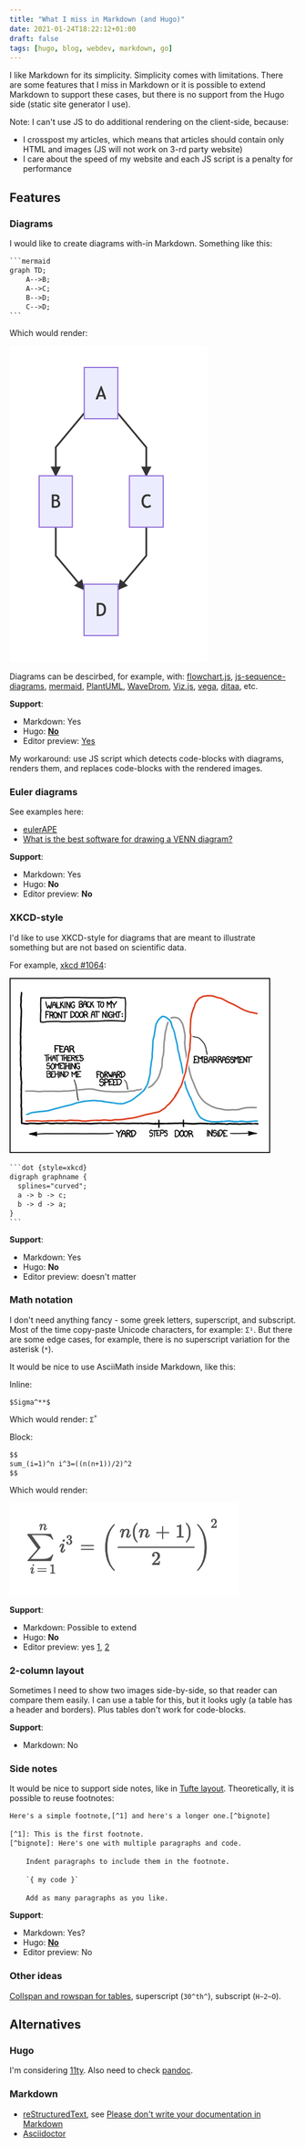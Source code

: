 ```yaml
---
title: "What I miss in Markdown (and Hugo)"
date: 2021-01-24T18:22:12+01:00
draft: false
tags: [hugo, blog, webdev, markdown, go]
---
```


I like Markdown for its simplicity. Simplicity comes with limitations. There are some features that I miss in Markdown or it is possible to extend Markdown to support these cases, but there is no support from the Hugo side (static site generator I use).



Note: I can't use JS to do additional rendering on the client-side, because:

- I crosspost my articles, which means that articles should contain only HTML and images (JS will not work on 3-rd party website)
- I care about the speed of my website and each JS script is a penalty for performance

## Features

### Diagrams

I would like to create diagrams with-in Markdown. Something like this:

````
```mermaid
graph TD;
    A-->B;
    A-->C;
    B-->D;
    C-->D;
```
````

Which would render:

![](./mermaid.png)

Diagrams can be descirbed, for example, with: [flowchart.js](https://flowchart.js.org/), [js-sequence-diagrams](https://bramp.github.io/js-sequence-diagrams/), [mermaid](https://github.com/knsv/mermaid), [PlantUML](https://plantuml.com/), [WaveDrom](https://wavedrom.com/), [Viz.js](https://github.com/mdaines/viz.js), [vega](https://vega.github.io/vega/), [ditaa](https://github.com/stathissideris/ditaa), etc.

**Support**:

- Markdown: Yes
- Hugo: **[No](https://github.com/gohugoio/hugo/issues/796)**
- Editor preview: [Yes](https://github.com/shd101wyy/markdown-preview-enhanced/blob/master/docs/diagrams.md)

My workaround: use JS script which detects code-blocks with diagrams, renders them, and replaces code-blocks with the rendered images.

### Euler diagrams

See examples here:

- [eulerAPE](http://www.eulerdiagrams.org/eulerAPE/)
- [What is the best software for drawing a VENN diagram?](https://www.researchgate.net/post/What_is_the_best_software_for_drawing_a_VENN_diagram)

**Support**:

- Markdown: Yes
- Hugo: **No**
- Editor preview: **No**

### XKCD-style

I'd like to use XKCD-style for diagrams that are meant to illustrate something but are not based on scientific data.

For example, [xkcd #1064](https://xkcd.com/1064/):

![](./front_door.png)

````
```dot {style=xkcd}
digraph graphname {
  splines="curved";
  a -> b -> c;
  b -> d -> a;
}
```
````

**Support**:

- Markdown: Yes
- Hugo: **No**
- Editor preview: doesn't matter

### Math notation

I don't need anything fancy - some greek letters, superscript, and subscript. Most of the time copy-paste Unicode characters, for example: `Σ¹`. But there are some edge cases, for example, there is no superscript variation for the asterisk (`*`).

It would be nice to use AsciiMath inside Markdown, like this:

Inline:

```
$Sigma^**$
```

Which would render: <code>Σ<sup>\*</sup></code>

Block:

```
$$
sum_(i=1)^n i^3=((n(n+1))/2)^2
$$
```

Which would render:

![](./math.png)

**Support**:

- Markdown: Possible to extend
- Hugo: **No**
- Editor preview: yes [1](https://github.com/shd101wyy/markdown-preview-enhanced/blob/master/docs/math.md), [2](https://marketplace.visualstudio.com/items?itemName=yzhang.markdown-all-in-one)

### 2-column layout

Sometimes I need to show two images side-by-side, so that reader can compare them easily. I can use a table for this, but it looks ugly (a table has a header and borders). Plus tables don't work for code-blocks.

**Support**:

- Markdown: No

### Side notes

It would be nice to support side notes, like in [Tufte layout](https://rstudio.github.io/tufte/). Theoretically, it is possible to reuse footnotes:

```
Here's a simple footnote,[^1] and here's a longer one.[^bignote]

[^1]: This is the first footnote.
[^bignote]: Here's one with multiple paragraphs and code.

    Indent paragraphs to include them in the footnote.

    `{ my code }`

    Add as many paragraphs as you like.
```

**Support**:

- Markdown: Yes?
- Hugo: **[No](https://discourse.gohugo.io/t/tufte-like-sidenotes-hugo-theme/11200)**
- Editor preview: No

### Other ideas

[Collspan and rowspan for tables](https://shd101wyy.github.io/markdown-preview-enhanced/#/markdown-basics?id=table), superscript (`30^th^`), subscript (`H~2~O`).

## Alternatives

### Hugo

I'm considering [11ty](https://www.11ty.dev/docs/languages/markdown/). Also need to check [pandoc](https://pandoc.org/).

### Markdown

- [reStructuredText](https://docutils.sourceforge.io/rst.html), see [Please don't write your documentation in Markdown](https://buttondown.email/hillelwayne/archive/please-dont-write-your-documentation-in-markdown/)
- [Asciidoctor](https://asciidoctor.org/)
